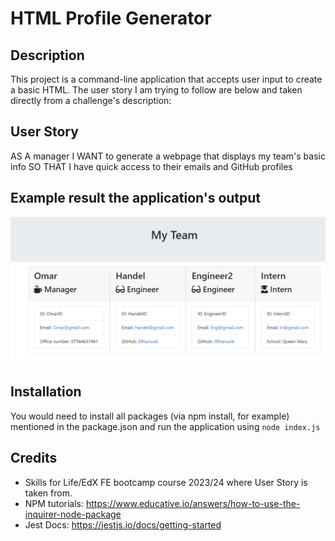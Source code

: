 # HTML Profile Generator

## Description

This project is a command-line application that accepts user input to create a basic HTML.
The user story I am trying to follow are below and taken directly from a challenge's description:

## User Story

AS A manager
I WANT to generate a webpage that displays my team's basic info
SO THAT I have quick access to their emails and GitHub profiles

## Example result the application's output

![Example result the application's output](siteExample.jpg)

## Installation

You would need to install all packages (via npm install, for example) mentioned in the package.json and run the application using `node index.js`

## Credits

- Skills for Life/EdX FE bootcamp course 2023/24 where User Story is taken from.
- NPM tutorials: https://www.educative.io/answers/how-to-use-the-inquirer-node-package
- Jest Docs: https://jestjs.io/docs/getting-started
